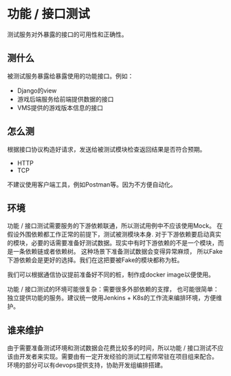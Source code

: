 # 功能 / 接口测试

测试服务对外暴露的接口的可用性和正确性。

## 测什么

被测试服务暴露给暴露使用的功能接口。例如：

* Django的view
* 游戏后端服务给前端提供数据的接口
* VMS提供的游戏版本信息的接口

## 怎么测

根据接口协议构造好请求，发送给被测试模块检查返回结果是否符合预期。

* HTTP
* TCP

不建议使用客户端工具，例如Postman等。因为不方便自动化。

## 环境

功能 / 接口测试需要服务的下游依赖联通，所以测试用例中不应该使用Mock。
在假设外围依赖都工作正常的前提下，测试被测模块本身.
对于下游依赖要启动真实的模块，必要的话需要准备好测试数据。现实中有时下游依赖的不是一个模块，而是一条依赖链或者依赖树。 这种场景下准备测试数据会变得异常麻烦， 所以Fake下游依赖会是更好的选择。我们在这把要被Fake的模块都称为桩。

我们可以根据通信协议提前准备好不同的桩，制作成docker image以便使用。

功能 / 接口测试的环境可能很复杂：需要很多外部依赖的支撑， 也可能很简单：独立提供功能的服务。建议统一使用Jenkins + K8s的工作流来编排环境，方便维护。

## 谁来维护

由于需要准备测试环境和测试数据会花费比较多的时间，所以功能 / 接口测试不应该由开发者来实现。需要由有一定开发经验的测试工程师常驻在项目组来配合。
环境的部分可以有devops提供支持，协助开发组编排搭建。

